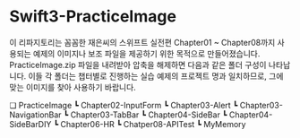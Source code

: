 # Swift3-PracticeImage
이 리파지토리는 꼼꼼한 재은씨의 스위프트 실전편 Chapter01 ~ Chapter08까지 사용되는 예제의 이미지나 보조 파일을 제공하기 위한 목적으로 만들어졌습니다. 
PracticeImage.zip 파일을 내려받아 압축을 해제하면 다음과 같은 폴더 구성이 나타납니다. 이들 각 폴더는 챕터별로 진행하는 실습 예제의 프로젝트 명과 일치하므로, 그에 맞는 이미지를 찾아 사용하기 바랍니다. 

❏ PracticeImage 
 ┗ Chapter02-InputForm 
 ┗ Chapter03-Alert 
 ┗ Chapter03-NavigationBar
 ┗ Chapter03-TabBar 
 ┗ Chapter04-SideBar
 ┗ Chapter04-SideBarDIY
 ┗ Chapter06-HR 
 ┗ Chatper08-APITest 
 ┗ MyMemory 
